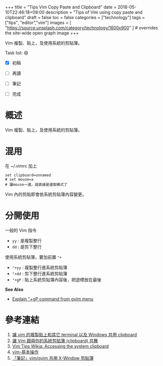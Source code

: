 +++
title = "Tips Vim Copy Paste and Clipboard"
date = 2018-05-10T22:46:18+08:00
description = "Tips of Vim using copy paste and clipboard"
draft = false
toc = false
categories = ["technology"]
tags = ["tips", "editor","vim"]
images = [
  "https://source.unsplash.com/category/technology/1600x900"
] # overrides the site-wide open graph image
+++

Vim 複製、貼上，及使用系統的剪貼簿。

<!--more-->

Task list: :smile:

- [x] 初稿
- [ ] 再讀
- [ ] 筆記
- [ ] 完成


# 概述

Vim 複製、貼上，及使用系統的剪貼簿。

# 混用

在 ~/.vimrc 加上 

```vim
set clipboard=unnamed
# set mouse=a
# 讓mouse一選，就直接是選取模式了
```

Vim 內的剪貼即會依系統剪貼簿內容變更。

# 分開使用

一般的 Vim 指令 

* `yy` : 是複製整行
* `dd` : 是剪下整行

使用系統剪貼簿，要加前置 `"+`

* `"+yy` : 複製整行進系統剪貼簿
* `"+dd` : 剪下整行進系統剪貼簿
* `"+gP` : 貼上系統剪貼簿內容後，把遊標放在最後

**See Also**
- [Explain "+gP command from gvim menu](https://stackoverflow.com/questions/13317586/explain-gp-command-from-gvim-menu)

# 參考連結

1. [讓 vim 的複製貼上和其它 terminal 以及 Windows 共用 clipboard](https://fcamel-life.blogspot.tw/2011/02/vim-terminal-windows-clipboard.html)
2. [讓 Vim 跟與你的系統剪貼簿 (clipboard) 共舞](http://littleqnote.blogspot.tw/2013/09/vim-clipboard.html)
3. [Vim Tips Wikia: Accessing the system clipboard](http://vim.wikia.com/wiki/Accessing_the_system_clipboard)
4. [vim-基本操作](http://gisanfu.pixnet.net/blog/post/24471650-vim-%E5%9F%BA%E6%9C%AC%E6%93%8D%E4%BD%9C)
5. [「筆記」vim/gvim 共用 X-Window 剪貼簿](http://playubuntu.blogspot.tw/2011/04/vimgvim-x-window.html)
